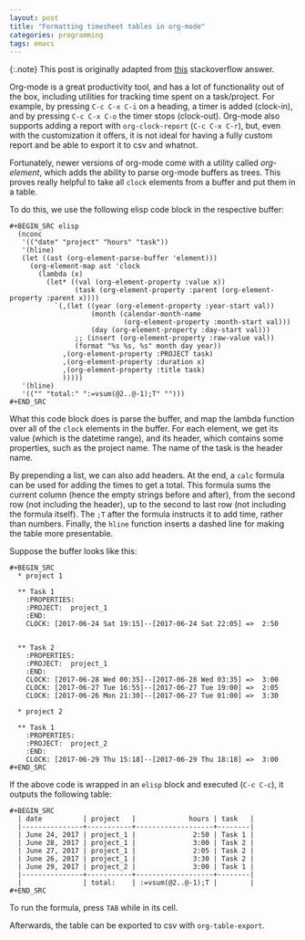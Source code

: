 ```yaml
---
layout: post
title: "Formatting timesheet tables in org-mode"
categories: programming
tags: emacs
---
```


{:.note}
This post is originally adapted from [this](https://emacs.stackexchange.com/questions/23808/how-to-plot-summaries-of-timestamps-of-different-projects-clocking-in-and-out/23862#23862)
stackoverflow answer.

Org-mode is a great productivity tool, and has a lot of functionality out of
the box, including utilities for tracking time spent on a task/project. For
example, by pressing `C-c C-x C-i` on a heading, a timer is added (clock-in),
and by pressing `C-c C-x C-o` the timer stops (clock-out). Org-mode also
supports adding a report with `org-clock-report` (`C-c C-x C-r`), but, even
with the customization it offers, it is not ideal for having a fully custom
report and be able to export it to csv and whatnot.<!--more-->

Fortunately, newer versions of org-mode come with a utility called
*org-element*, which adds the ability to parse org-mode buffers as trees. This
proves really helpful to take all `clock` elements from a buffer and put them
in a table.

To do this, we use the following elisp code block in the respective buffer:

```
#+BEGIN_SRC elisp
  (nconc
   '(("date" "project" "hours" "task"))
   '(hline)
   (let ((ast (org-element-parse-buffer 'element)))
     (org-element-map ast 'clock
       (lambda (x)
         (let* ((val (org-element-property :value x))
                (task (org-element-property :parent (org-element-property :parent x))))
           `(,(let ((year (org-element-property :year-start val))
                    (month (calendar-month-name
                            (org-element-property :month-start val)))
                    (day (org-element-property :day-start val)))
                ;; (insert (org-element-property :raw-value val))
                (format "%s %s, %s" month day year))
             ,(org-element-property :PROJECT task)
             ,(org-element-property :duration x)
             ,(org-element-property :title task)
             )))))
   '(hline)
   '(("" "total:" ":=vsum(@2..@-1);T" "")))
#+END_SRC
```

What this code block does is parse the buffer, and map the lambda function over all of the `clock` elements
in the buffer. For each element, we get its value (which is the datetime range), and its header, which contains
some properties, such as the project name. The name of the task is the header name.

By prepending a list, we can also add headers. At the end, a `calc` formula can be used for adding the times
to get a total. This formula sums the current column (hence the empty strings before and after), from the
second row (not including the header), up to the second to last row (not including the formula itself). The
`;T` after the formula instructs it to add time, rather than numbers. Finally, the `hline` function inserts
a dashed line for making the table more presentable.

Suppose the buffer looks like this:

```
#+BEGIN_SRC 
  * project 1

  ** Task 1
    :PROPERTIES:
    :PROJECT:  project_1
    :END:
    CLOCK: [2017-06-24 Sat 19:15]--[2017-06-24 Sat 22:05] =>  2:50


  ** Task 2
    :PROPERTIES:
    :PROJECT:  project_1
    :END:
    CLOCK: [2017-06-28 Wed 00:35]--[2017-06-28 Wed 03:35] =>  3:00
    CLOCK: [2017-06-27 Tue 16:55]--[2017-06-27 Tue 19:00] =>  2:05
    CLOCK: [2017-06-26 Mon 21:30]--[2017-06-27 Tue 01:00] =>  3:30

  * project 2

  ** Task 1
    :PROPERTIES:
    :PROJECT:  project_2
    :END:
    CLOCK: [2017-06-29 Thu 15:18]--[2017-06-29 Thu 18:18] =>  3:00
#+END_SRC
```

If the above code is wrapped in an `elisp` block and executed (`C-c C-c`), it outputs the
following table:

```
#+BEGIN_SRC 
  | date          | project   |             hours | task   |
  |---------------+-----------+-------------------+--------|
  | June 24, 2017 | project_1 |              2:50 | Task 1 |
  | June 28, 2017 | project_1 |              3:00 | Task 2 |
  | June 27, 2017 | project_1 |              2:05 | Task 2 |
  | June 26, 2017 | project_1 |              3:30 | Task 2 |
  | June 29, 2017 | project_2 |              3:00 | Task 1 |
  |---------------+-----------+-------------------+--------|
  |               | total:    | :=vsum(@2..@-1);T |        |
#+END_SRC
```

To run the formula, press `TAB` while in its cell.

Afterwards, the table can be exported to csv with `org-table-export`.
